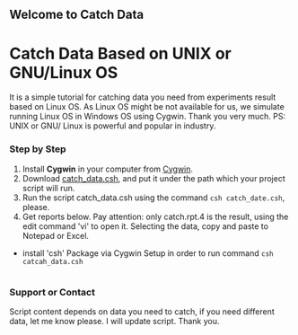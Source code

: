 ## Welcome to Catch Data

#   Catch Data Based on UNIX or GNU/Linux OS   #
  It is a simple tutorial for catching data you need from experiments result based on Linux OS. As Linux OS might be not available for us, we simulate running Linux OS in Windows OS using Cygwin. Thank you very much.
  PS: UNIX or GNU/ Linux is powerful and popular in industry.

### Step by Step
1. Install **Cygwin** in your computer from [Cygwin](https://www.cygwin.com/).
2. Download [catch_data.csh](https://github.com/t9527/catch_data/blob/master/catch_data.csh), and put it under the path which your project script will run.
3. Run the script catch_data.csh using the command `csh catch_date.csh`, please.
4. Get reports below. Pay attention: only catch.rpt.4 is the result, using the edit command 'vi' to open it. Selecting the data, copy and paste to Notepad or Excel.

- install 'csh' Package via Cygwin Setup in order to run command `csh catcah_data.csh`


```markdown


```

### Support or Contact

Script content depends on data you need to catch, if you need different data, let me know please. I will update script. Thank you.
